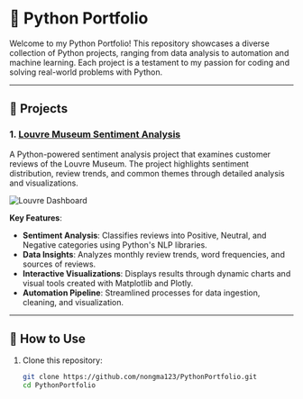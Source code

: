 # 🐍 Python Portfolio

Welcome to my Python Portfolio! This repository showcases a diverse collection of Python projects, ranging from data analysis to automation and machine learning. Each project is a testament to my passion for coding and solving real-world problems with Python.

---

## 🚀 **Projects**

### 1. [Louvre Museum Sentiment Analysis](https://github.com/nongma123/Sentiment_Analysis_Dashboard)

A Python-powered sentiment analysis project that examines customer reviews of the Louvre Museum. The project highlights sentiment distribution, review trends, and common themes through detailed analysis and visualizations.

![Louvre Dashboard](/sentiment_analysis_preview.png)

**Key Features**:
- **Sentiment Analysis**: Classifies reviews into Positive, Neutral, and Negative categories using Python's NLP libraries.
- **Data Insights**: Analyzes monthly review trends, word frequencies, and sources of reviews.
- **Interactive Visualizations**: Displays results through dynamic charts and visual tools created with Matplotlib and Plotly.
- **Automation Pipeline**: Streamlined processes for data ingestion, cleaning, and visualization.

---

## 📂 **How to Use**

1. Clone this repository:
   ```bash
   git clone https://github.com/nongma123/PythonPortfolio.git
   cd PythonPortfolio

